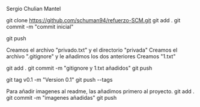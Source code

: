 Sergio Chulian Mantel

git clone https://github.com/schuman94/refuerzo-SCM.git
git add .
git commit -m "commit inicial"

git push

Creamos el archivo "privado.txt" y el directorio "privada"
Creamos el archivo ".gitignore" y le añadimos los dos anteriores
Creamos "1.txt"

git add .
git commit -m "gitignore y 1.txt añadidos"
git push

git tag v0.1 -m "Version 0.1"
git push --tags

Para añadir imagenes al readme, las añadimos primero al proyecto.
git add .
git commit -m "imagenes añadidas"
git push
